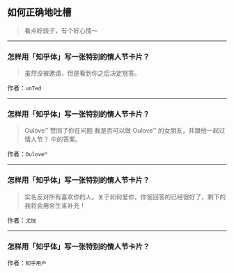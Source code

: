 ## 如何正确地吐槽

> 看点好段子，有个好心情～


 
---

### 怎样用「知乎体」写一张特别的情人节卡片？

> 虽然没被邀请，但是看到你之后决定怒答。


作者：`unTed`

---

### 怎样用「知乎体」写一张特别的情人节卡片？

> Oulove™ 赞同了你在问题 我是否可以做 Oulove™ 的女朋友，并跟他一起过情人节？ 中的答案。


作者：`Oulove™`

---

### 怎样用「知乎体」写一张特别的情人节卡片？

> 实名反对所有喜欢你的人。关于如何爱你，你爸回答的已经很好了，剩下的我将会用余生来补充！


作者：`尤悦`

---

### 怎样用「知乎体」写一张特别的情人节卡片？

> 


作者：`知乎用户`